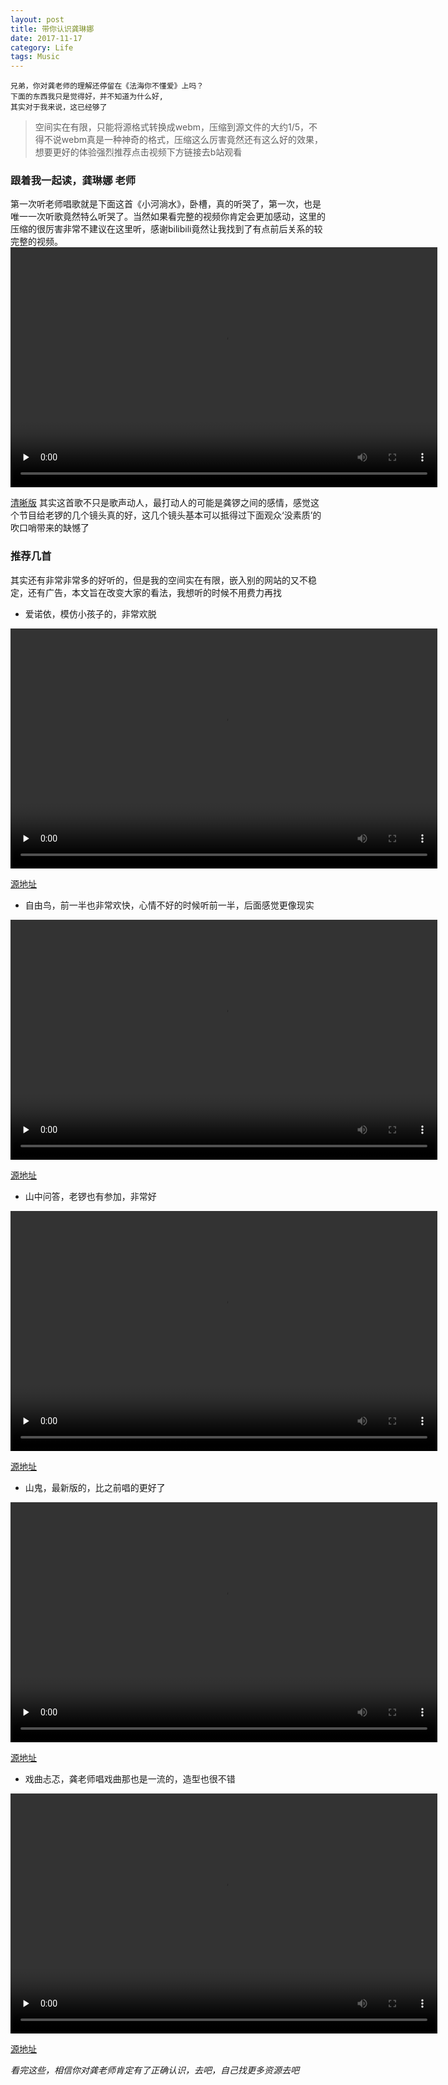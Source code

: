 ```yaml
---
layout: post
title: 带你认识龚琳娜
date: 2017-11-17
category: Life
tags: Music
---
```


```
兄弟，你对龚老师的理解还停留在《法海你不懂爱》上吗？
下面的东西我只是觉得好，并不知道为什么好,
其实对于我来说，这已经够了
```
> 空间实在有限，只能将源格式转换成webm，压缩到源文件的大约1/5，不得不说webm真是一种神奇的格式，压缩这么厉害竟然还有这么好的效果，想要更好的体验强烈推荐点击视频下方链接去b站观看

### 跟着我一起读，龚琳娜 **老师**
第一次听老师唱歌就是下面这首《小河淌水》，卧槽，真的听哭了，第一次，也是唯一一次听歌竟然特么听哭了。当然如果看完整的视频你肯定会更加感动，这里的压缩的很厉害非常不建议在这里听，感谢bilibili竟然让我找到了有点前后关系的较完整的视频。
<video id="video" height="384" width="683" controls="" preload="none" >
      <source id="webm" src="/images/posts/video/xiaohetangshui.webm" type="video/webm">
</video>


[清晰版](https://www.bilibili.com/video/av10810501/?from=search&seid=16516255047628420529)
其实这首歌不只是歌声动人，最打动人的可能是龚锣之间的感情，感觉这个节目给老锣的几个镜头真的好，这几个镜头基本可以抵得过下面观众‘没素质’的吹口哨带来的缺憾了

### 推荐几首

其实还有非常非常多的好听的，但是我的空间实在有限，嵌入别的网站的又不稳定，还有广告，本文旨在改变大家的看法，我想听的时候不用费力再找

- 爱诺依，模仿小孩子的，非常欢脱

<video id="video" height="384" width="683" controls="" preload="none" >
      <source id="webm" src="/images/posts/video/ainuoyi.webm" type="video/webm">
</video>

[源地址](https://www.bilibili.com/video/av809345/?from=search&seid=17397350588004746780)

- 自由鸟，前一半也非常欢快，心情不好的时候听前一半，后面感觉更像现实

<video id="video" height="384" width="683" controls="" preload="none" >
      <source id="webm" src="/images/posts/video/ziyouniao.webm" type="video/webm">
</video>

[源地址](https://www.bilibili.com/video/av7339833/?from=search&seid=11091426468289669306#page=13)
- 山中问答，老锣也有参加，非常好

<video id="video" height="384" width="683" controls="" preload="none" >
      <source id="webm" src="/images/posts/video/shanzhongwenda.webm" type="video/webm">
</video>

[源地址](https://www.bilibili.com/video/av845725/?from=search&seid=13531551187026671066)
- 山鬼，最新版的，比之前唱的更好了

<video id="video" height="384" width="683" controls="" preload="none" >
      <source id="webm" src="/images/posts/video/shangui.webm" type="video/webm">
</video>

[源地址](https://www.bilibili.com/video/av8277247/?from=search&seid=17756973105055108118)
- 戏曲忐忑，龚老师唱戏曲那也是一流的，造型也很不错

<video id="video" height="384" width="683" controls="" preload="none" >
      <source id="webm" src="/images/posts/video/xiqutante.webm" type="video/webm">
</video>

[源地址](https://www.bilibili.com/video/av818620/?from=search&seid=9523377491006056390)

*看完这些，相信你对龚老师肯定有了正确认识，去吧，自己找更多资源去吧*

